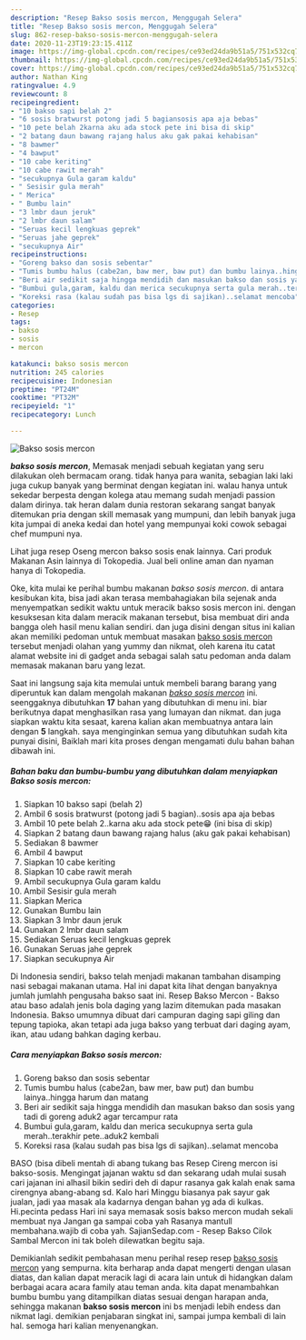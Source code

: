 ```yaml
---
description: "Resep Bakso sosis mercon, Menggugah Selera"
title: "Resep Bakso sosis mercon, Menggugah Selera"
slug: 862-resep-bakso-sosis-mercon-menggugah-selera
date: 2020-11-23T19:23:15.411Z
image: https://img-global.cpcdn.com/recipes/ce93ed24da9b51a5/751x532cq70/bakso-sosis-mercon-foto-resep-utama.jpg
thumbnail: https://img-global.cpcdn.com/recipes/ce93ed24da9b51a5/751x532cq70/bakso-sosis-mercon-foto-resep-utama.jpg
cover: https://img-global.cpcdn.com/recipes/ce93ed24da9b51a5/751x532cq70/bakso-sosis-mercon-foto-resep-utama.jpg
author: Nathan King
ratingvalue: 4.9
reviewcount: 8
recipeingredient:
- "10 bakso sapi belah 2"
- "6 sosis bratwurst potong jadi 5 bagiansosis apa aja bebas"
- "10 pete belah 2karna aku ada stock pete ini bisa di skip"
- "2 batang daun bawang rajang halus aku gak pakai kehabisan"
- "8 bawmer"
- "4 bawput"
- "10 cabe keriting"
- "10 cabe rawit merah"
- "secukupnya Gula garam kaldu"
- " Sesisir gula merah"
- " Merica"
- " Bumbu lain"
- "3 lmbr daun jeruk"
- "2 lmbr daun salam"
- "Seruas kecil lengkuas geprek"
- "Seruas jahe geprek"
- "secukupnya Air"
recipeinstructions:
- "Goreng bakso dan sosis sebentar"
- "Tumis bumbu halus (cabe2an, baw mer, baw put) dan bumbu lainya..hingga harum dan matang"
- "Beri air sedikit saja hingga mendidih dan masukan bakso dan sosis yang tadi di goreng aduk2 agar tercampur rata"
- "Bumbui gula,garam, kaldu dan merica secukupnya serta gula merah..terakhir pete..aduk2 kembali"
- "Koreksi rasa (kalau sudah pas bisa lgs di sajikan)..selamat mencoba"
categories:
- Resep
tags:
- bakso
- sosis
- mercon

katakunci: bakso sosis mercon 
nutrition: 245 calories
recipecuisine: Indonesian
preptime: "PT24M"
cooktime: "PT32M"
recipeyield: "1"
recipecategory: Lunch

---
```



![Bakso sosis mercon](https://img-global.cpcdn.com/recipes/ce93ed24da9b51a5/751x532cq70/bakso-sosis-mercon-foto-resep-utama.jpg)

<b><i>bakso sosis mercon</i></b>, Memasak menjadi sebuah kegiatan yang seru dilakukan oleh bermacam orang. tidak hanya para wanita, sebagian laki laki juga cukup banyak yang berminat dengan kegiatan ini. walau hanya untuk sekedar berpesta dengan kolega atau memang sudah menjadi passion dalam dirinya. tak heran dalam dunia restoran sekarang sangat banyak ditemukan pria dengan skill memasak yang mumpuni, dan lebih banyak juga kita jumpai di aneka kedai dan hotel yang mempunyai koki cowok sebagai chef mumpuni nya.

Lihat juga resep Oseng mercon bakso sosis enak lainnya. Cari produk Makanan Asin lainnya di Tokopedia. Jual beli online aman dan nyaman hanya di Tokopedia.

Oke, kita mulai ke perihal bumbu makanan <i>bakso sosis mercon</i>. di antara kesibukan kita, bisa jadi akan terasa membahagiakan bila sejenak anda menyempatkan sedikit waktu untuk meracik bakso sosis mercon ini. dengan kesuksesan kita dalam meracik makanan tersebut, bisa membuat diri anda bangga oleh hasil menu kalian sendiri. dan juga disini dengan situs ini kalian akan memiliki pedoman untuk membuat masakan <u>bakso sosis mercon</u> tersebut menjadi olahan yang yummy dan nikmat, oleh karena itu catat alamat website ini di gadget anda sebagai salah satu pedoman anda dalam memasak makanan baru yang lezat.


Saat ini langsung saja kita memulai untuk membeli barang barang yang diperuntuk kan dalam mengolah makanan <u><i>bakso sosis mercon</i></u> ini. seenggaknya dibutuhkan <b>17</b> bahan yang dibutuhkan di menu ini. biar berikutnya dapat menghasilkan rasa yang lumayan dan nikmat. dan juga siapkan waktu kita sesaat, karena kalian akan membuatnya antara lain dengan <b>5</b> langkah. saya menginginkan semua yang dibutuhkan sudah kita punyai disini, Baiklah mari kita proses dengan mengamati dulu bahan bahan dibawah ini.

<!--inarticleads1-->

##### Bahan baku dan bumbu-bumbu yang dibutuhkan dalam menyiapkan Bakso sosis mercon:

1. Siapkan 10 bakso sapi (belah 2)
1. Ambil 6 sosis bratwurst (potong jadi 5 bagian)..sosis apa aja bebas
1. Ambil 10 pete belah 2..karna aku ada stock pete😁 (ini bisa di skip)
1. Siapkan 2 batang daun bawang rajang halus (aku gak pakai kehabisan)
1. Sediakan 8 bawmer
1. Ambil 4 bawput
1. Siapkan 10 cabe keriting
1. Siapkan 10 cabe rawit merah
1. Ambil secukupnya Gula garam kaldu
1. Ambil  Sesisir gula merah
1. Siapkan  Merica
1. Gunakan  Bumbu lain
1. Siapkan 3 lmbr daun jeruk
1. Gunakan 2 lmbr daun salam
1. Sediakan Seruas kecil lengkuas geprek
1. Gunakan Seruas jahe geprek
1. Siapkan secukupnya Air


Di Indonesia sendiri, bakso telah menjadi makanan tambahan disamping nasi sebagai makanan utama. Hal ini dapat kita lihat dengan banyaknya jumlah jumlahh pengusaha bakso saat ini. Resep Bakso Mercon - Bakso atau baso adalah jenis bola daging yang lazim ditemukan pada masakan Indonesia. Bakso umumnya dibuat dari campuran daging sapi giling dan tepung tapioka, akan tetapi ada juga bakso yang terbuat dari daging ayam, ikan, atau udang bahkan daging kerbau. 

<!--inarticleads2-->

##### Cara menyiapkan Bakso sosis mercon:

1. Goreng bakso dan sosis sebentar
1. Tumis bumbu halus (cabe2an, baw mer, baw put) dan bumbu lainya..hingga harum dan matang
1. Beri air sedikit saja hingga mendidih dan masukan bakso dan sosis yang tadi di goreng aduk2 agar tercampur rata
1. Bumbui gula,garam, kaldu dan merica secukupnya serta gula merah..terakhir pete..aduk2 kembali
1. Koreksi rasa (kalau sudah pas bisa lgs di sajikan)..selamat mencoba


BASO (bisa dibeli mentah di abang tukang bas Resep Cireng mercon isi bakso-sosis. Mengingat jajanan waktu sd dan sekarang udah mulai susah cari jajanan ini alhasil bikin sediri deh di dapur rasanya gak kalah enak sama cirengnya abang-abang sd. Kalo hari Minggu biasanya pak sayur gak jualan, jadi yaa masak ala kadarnya dengan bahan yg ada di kulkas. Hi.pecinta pedass Hari ini saya memasak sosis bakso mercon mudah sekali membuat nya Jangan ga sampai coba yah Rasanya mantull membahana.wajib di coba yah. SajianSedap.com - Resep Bakso Cilok Sambal Mercon ini tak boleh dilewatkan begitu saja. 

Demikianlah sedikit pembahasan menu perihal resep resep <u>bakso sosis mercon</u> yang sempurna. kita berharap anda dapat mengerti dengan ulasan diatas, dan kalian dapat meracik lagi di acara lain untuk di hidangkan dalam berbagai acara acara family atau teman anda. kita dapat menambahkan bumbu bumbu yang ditampilkan diatas sesuai dengan harapan anda, sehingga makanan <b>bakso sosis mercon</b> ini bs menjadi lebih endess dan nikmat lagi. demikian penjabaran singkat ini, sampai jumpa kembali di lain hal. semoga hari kalian menyenangkan.
